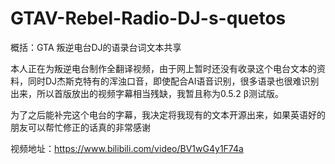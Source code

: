 # GTAV-Rebel-Radio-DJ-s-quetos
概括：GTA 叛逆电台DJ的语录台词文本共享

本人正在为叛逆电台制作全翻译视频，由于网上暂时还没有收录这个电台文本的资料，同时DJ杰斯克特有的浑浊口音，即使配合AI语音识别，很多语录也很难识别出来，所以首版放出的视频字幕相当残缺，我暂且称为0.5.2 β测试版。

为了之后能补完这个电台的字幕，我决定将我现有的文本开源出来，如果英语好的朋友可以帮忙修正的话真的非常感谢

视频地址：https://www.bilibili.com/video/BV1wG4y1F74a
